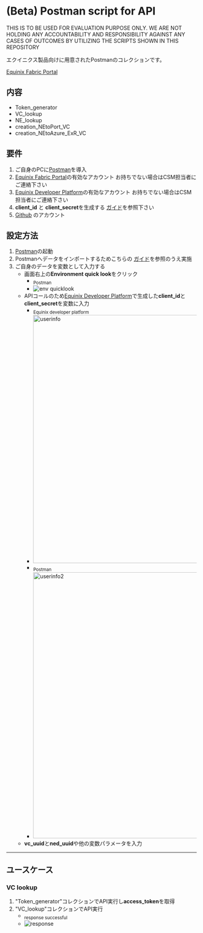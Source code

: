 # (Beta) Postman script for API
THIS IS TO BE USED FOR EVALUATION PURPOSE ONLY. WE ARE NOT HOLDING ANY ACCOUNTABILITY AND RESPONSIBILITY AGAINST ANY CASES OF OUTCOMES BY UTILIZING THE SCRIPTS SHOWN IN THIS REPOSITORY 

エクイニクス製品向けに用意されたPostmanのコレクションです。

[Equinix Fabric Portal](https://fabric.equinix.com/)

## 内容
- Token_generator
- VC_lookup
- NE_lookup
- creation_NEtoPort_VC
- creation_NEtoAzure_ExR_VC

## 要件
1. ご自身のPCに[Postman](https://www.postman.com/downloads/)を導入
2. [Equinix Fabric Portal](https://fabric.equinix.com/)の有効なアカウント お持ちでない場合はCSM担当者にご連絡下さい
3. [Equinix Developer Platform](https://developer.equinix.com/)の有効なアカウント お持ちでない場合はCSM担当者にご連絡下さい
4. **client_id** と **client_secret**を生成する [ガイド](https://developer.equinix.com/docs?page=/dev-docs/fabric/overview)を参照下さい
5.  [Github](https://github.com/) のアカウント

## 設定方法
1. [Postman](https://www.postman.com/)の起動
2. Postmanへデータをインポートするためこちらの [ガイド](https://learning.postman.com/docs/getting-started/importing-and-exporting-data/#importing-from-github-repositories)を参照のうえ実施
3. ご自身のデータを変数として入力する
   - 画面右上の**Environment quick look**をクリック
     - <sub>Postman</sub>
     - ![env quicklook](https://user-images.githubusercontent.com/109955201/193489769-ee15fbdf-7e55-4c93-9621-3630e2fbcde8.png)
   - APIコールのため[Equinix Developer Platform](https://developer.equinix.com/)で生成した**client_id**と**client_secret**を変数に入力
     - <sub>Equinix developer platform</sub>
     - <img width="656" alt="userinfo" src="https://user-images.githubusercontent.com/109955201/193498978-87897281-25d6-4c3f-bd26-3532dccc2658.png">
     - <sub>Postman</sub>
     - <img width="703" alt="userinfo2" src="https://user-images.githubusercontent.com/109955201/193501814-47b94912-ef0b-4b5c-9e23-b5cbbf3d8700.png">
   - **vc_uuid**と**ned_uuid**や他の変数パラメータを入力

---
## ユースケース

### VC lookup

1. "Token_generator"コレクションでAPI実行し**access_token**を取得
2. "VC_lookup"コレクションでAPI実行
   - <sub>response successful</sub>
   - ![response](https://user-images.githubusercontent.com/109955201/193509583-0e1c055c-2b3e-4141-88d5-4ac91b88fdaf.png)
